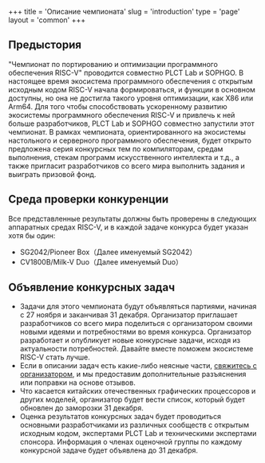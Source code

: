 +++
title = 'Описание чемпионата'
slug = 'introduction'
type = 'page'
layout = 'common'
+++

## Предыстория

"Чемпионат по портированию и оптимизации программного обеспечения RISC-V" проводится совместно PLCT Lab и SOPHGO. В настоящее время экосистема программного обеспечения с открытым исходным кодом RISC-V начала формироваться, и функции в основном доступны, но она не достигла такого уровня оптимизации, как X86 или Arm64. Для того чтобы способствовать ускоренному развитию экосистемы программного обеспечения RISC-V и привлечь к ней больше разработчиков, PLCT Lab  и SOPHGO совместно запустили этот чемпионат. В рамках чемпионата, ориентированного на экосистемы настольного и серверного программного обеспечения, будет открыто предложена серия конкурсных тем по компиляторам, средам выполнения, стекам программ искусственного интеллекта и т.д., а также пригласит разработчиков со всего мира выполнить задания и выиграть призовой фонд.

## Среда проверки конкуренции

Все представленные результаты должны быть проверены в следующих аппаратных средах RISC-V, и в каждой задаче конкурса будет указан хотя бы один: 

- SG2042/Pioneer Box（Далее именуемый SG2042）
- CV1800B/Milk-V Duo（Далее именуемый Duo）

## Объявление конкурсных задач

- Задачи для этого чемпионата будут объявляться партиями, начиная с 27 ноября и заканчивая 31 декабря. Организатор приглашает разработчиков со всего мира поделиться с организатором своими новыми идеями и потребностями во время конкурса. Организатор разработает и опубликует новые конкурсные задачи, исходя из актуальности потребностей. Давайте вместе поможем экосистеме RISC-V стать лучше.
- Если в описании задач есть какие-либо неясные части, [свяжитесь с организатором](mailto:rvspoc@cyberlimes.cn), и мы предоставим дополнительные разъяснения или поправки на основе отзывов.
- Что касается китайских отечественных графических процессоров и других моделей, организатор будет вести список, который будет обновлен до заморозки 31 декабря.
- Оценка результатов конкурсных задач будет проводиться основными разработчиками из различных сообществ с открытым исходным кодом, экспертами PLCT Lab и техническими экспертами спонсора. Информация о членах оценочной группы по каждому конкурсной задаче будет объявлена до 31 декабря.

